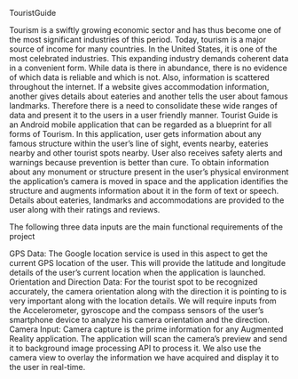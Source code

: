 TouristGuide

Tourism is a swiftly growing economic sector and has thus become one of the most significant industries of this period. Today, tourism is a major source of income for many countries. In the United States, it is one of the most celebrated industries. This expanding industry demands coherent data in a convenient form. While data is there in abundance, there is no evidence of which data is reliable and which is not. Also, information is scattered throughout the internet. If a website gives accommodation information, another gives details about eateries and another tells the user about famous landmarks. Therefore there is a need to consolidate these wide ranges of data and present it to the users in a user friendly manner. Tourist Guide is an Android mobile application that can be regarded as a blueprint for all forms of Tourism. In this application, user gets information about any famous structure within the user’s line of sight, events nearby, eateries nearby and other tourist spots nearby. User also receives safety alerts and warnings because prevention is better than cure. To obtain information about any monument or structure present in the user’s physical environment the application’s camera is moved in space and the application identifies the structure and augments information about it in the form of text or speech. Details about eateries, landmarks and accommodations are provided to the user along with their ratings and reviews.

The following three data inputs are the main functional requirements of the project

GPS Data: The Google location service is used in this aspect to get the current GPS location of the user. This will provide the latitude and longitude details of the user’s current location when the application is launched. Orientation and Direction Data: For the tourist spot to be recognized accurately, the camera orientation along with the direction it is pointing to is very important along with the location details. We will require inputs from the Accelerometer, gyroscope and the compass sensors of the user’s smartphone device to analyze his camera orientation and the direction. Camera Input: Camera capture is the prime information for any Augmented Reality application. The application will scan the camera’s preview and send it to background image processing API to process it. We also use the camera view to overlay the information we have acquired and display it to the user in real-time.
